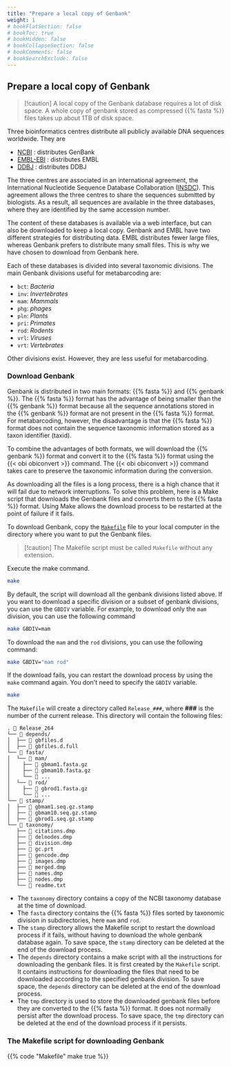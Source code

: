 ```yaml
---
title: "Prepare a local copy of Genbank"
weight: 1
# bookFlatSection: false
# bookToc: true
# bookHidden: false
# bookCollapseSection: false
# bookComments: false
# bookSearchExclude: false
---
```


## Prepare a local copy of Genbank

> [!caution] A local copy of the Genbank database requires a lot of disk space.
> A whole copy of genbank stored as compressed {{% fasta %}} files takes up about 1TB of disk
> space.

Three bioinformatics centres distribute all publicly available DNA sequences worldwide. They are

- [NCBI](https://www.ncbi.nlm.nih.gov/genome/) : distributes GenBank
- [EMBL-EBI](https://www.ebi.ac.uk/ena/data/view/home) : distributes EMBL
- [DDBJ](https://www.ddbj.nig.ac.jp/ddbj/index-e.html) : distributes DDBJ

The three centres are associated in an international agreement, the International Nucleotide Sequence Database Collaboration ([INSDC](https://www.insdc.org/)). This agreement allows the three centres to share the sequences submitted by biologists. As a result, all sequences are available in the three databases, where they are identified by the same accession number.

The content of these databases is available via a web interface, but can also be downloaded to keep a local copy. Genbank and EMBL have two different strategies for distributing data. EMBL distributes fewer large files, whereas Genbank prefers to distribute many small files. This is why we have chosen to download from Genbank here.

Each of these databases is divided into several taxonomic divisions. The main Genbank divisions useful for metabarcoding are:

- `bct`: *Bacteria*
- `inv`: *Invertebrates*
- `mam`: *Mammals*
- `phg`: *phages*
- `pln`: *Plants*
- `pri`: *Primates*
- `rod`: *Rodents*
- `vrl`: *Viruses*
- `vrt`: *Vertebrates*

Other divisions exist. However, they are less useful for metabarcoding.

### Download Genbank

Genbank is distributed in two main formats: {{% fasta %}} and {{% genbank %}}. The {{% fasta %}} format has the advantage of being smaller than the {{% genbank %}} format because all the sequence annotations stored in the {{% genbank %}} format are not present in the {{% fasta %}} format. For metabarcoding, however, the disadvantage is that the {{% fasta %}} format does not contain the sequence taxonomic information stored as a taxon identifier (taxid).

To combine the advantages of both formats, we will download the {{% genbank %}} format and convert it to the {{% fasta %}} format using the {{< obi obiconvert >}} command. The {{< obi obiconvert >}} command takes care to preserve the taxonomic information during the conversion.

As downloading all the files is a long process, there is a high chance that it will fail due to network interruptions. To solve this problem, here is a Make script that downloads the Genbank files and converts them to the {{% fasta %}} format. Using Make allows the download process to be restarted at the point of failure if it fails.

To download Genbank, copy the <a href="Makefile" type="text/x-makefile" download="Makefile">`Makefile`</a> file to your local computer in the directory where you want to put the Genbank files. 

> [!caution] The Makefile script must be called `Makefile` without any extension.

Execute the make command.

```bash
make
```

By default, the script will download all the genbank divisions listed above. If you want to download a specific division or a subset of genbank divisions, you can use the `GBDIV` variable. For example, to download only the `mam` division, you can use the following command

```bash
make GBDIV=mam
```

To download the `mam`  and the `rod` divisions, you can use the following command:

```bash
make GBDIV="mam rod"
```

If the download fails, you can restart the download process by using the `make` command again.  You don't need to specify the `GBDIV` variable.

```bash
make
```

The `Makefile` will create a directory called `Release_###`, where **###** is the number of the current release. This directory will contain the following files:

```
. 📂 Release_264
└── 📂 depends/
│  ├── 📄 gbfiles.d
│  ├── 📄 gbfiles.d.full
└── 📂 fasta/
│  └── 📂 mam/
│    ├── 📄 gbmam1.fasta.gz
│    ├── 📄 gbmam10.fasta.gz
│    └── 📄 ...
│  └── 📂 rod/
│    ├── 📄 gbrod1.fasta.gz
│    └── 📄 ...
└── 📂 stamp/
│  ├── 📄 gbmam1.seq.gz.stamp
│  ├── 📄 gbmam10.seq.gz.stamp
│  ├── 📄 gbrod1.seq.gz.stamp
└── 📂 taxonomy/
   ├── 📄 citations.dmp
   ├── 📄 delnodes.dmp
   ├── 📄 division.dmp
   ├── 📄 gc.prt
   ├── 📄 gencode.dmp
   ├── 📄 images.dmp
   ├── 📄 merged.dmp
   ├── 📄 names.dmp
   ├── 📄 nodes.dmp
   └── 📄 readme.txt
```

- The `taxonomy` directory contains a copy of the NCBI taxonomy database at the time of download. 
- The `fasta` directory contains the {{% fasta %}} files sorted by taxonomic division in subdirectories, here `mam` and `rod`. 
- The `stamp` directory allows the Makefile script to restart the download process if it fails, without having to download the whole genbank database again. To save space, the `stamp` directory can be deleted at the end of the download process.
- The `depends` directory contains a make script with all the instructions for downloading the genbank files. It is first created by the `Makefile` script. It contains instructions for downloading the files that need to be downloaded according to the specified genbank division. To save space, the `depends` directory can be deleted at the end of the download process.
- The `tmp` directory is used to store the downloaded genbank files before they are converted to the {{% fasta %}} format. It does not normally persist after the download process. To save space, the `tmp` directory can be deleted at the end of the download process if it persists.

### The Makefile script for downloading Genbank

{{% code "Makefile" make true %}}
